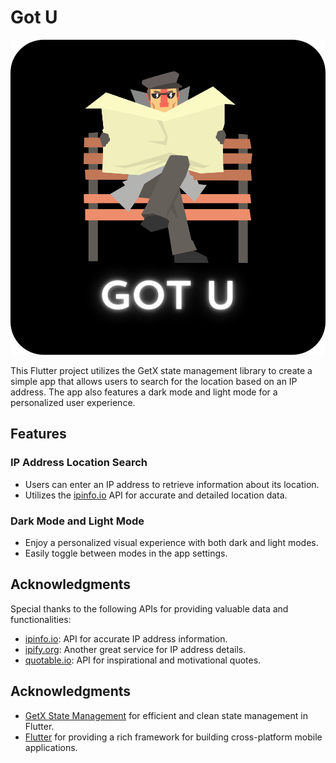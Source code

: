 # Got U

![App](app.png)

This Flutter project utilizes the GetX state management library to create a simple app that allows users to search for the location based on an IP address. The app also features a dark mode and light mode for a personalized user experience.

## Features

### IP Address Location Search

- Users can enter an IP address to retrieve information about its location.
- Utilizes the [ipinfo.io](https://ipinfo.io) API for accurate and detailed location data.

### Dark Mode and Light Mode

- Enjoy a personalized visual experience with both dark and light modes.
- Easily toggle between modes in the app settings.

## Acknowledgments

Special thanks to the following APIs for providing valuable data and functionalities:

- [ipinfo.io](https://ipinfo.io): API for accurate IP address information.
- [ipify.org](https://api.ipify.org): Another great service for IP address details.
- [quotable.io](https://api.quotable.io): API for inspirational and motivational quotes.

## Acknowledgments

- [GetX State Management](https://pub.dev/packages/get) for efficient and clean state management in Flutter.
- [Flutter](https://flutter.dev) for providing a rich framework for building cross-platform mobile applications.
